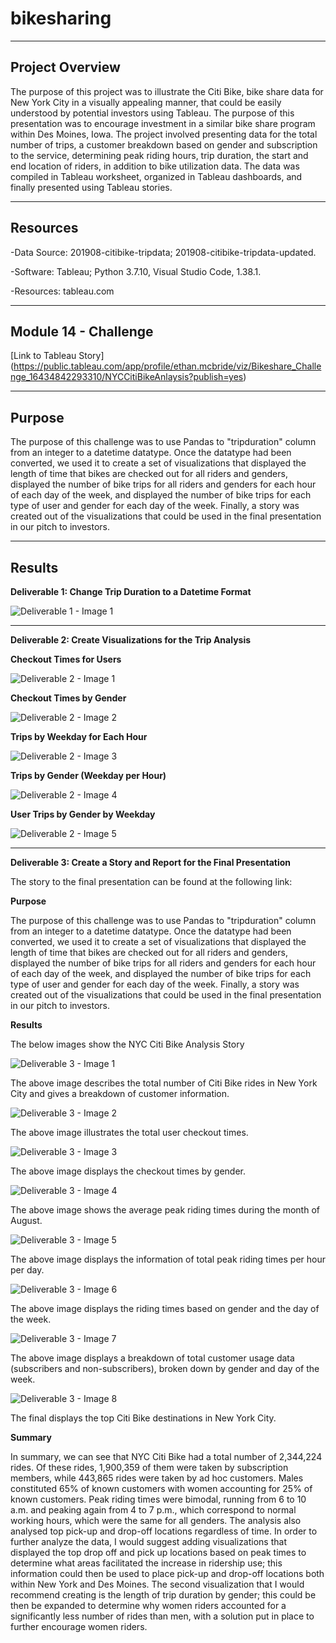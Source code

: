 # bikesharing

--------------------------------------------------------------------------------------------------------------------------------------------------------------------------------

## **Project Overview**

The purpose of this project was to illustrate the Citi Bike, bike share data for New York City in a visually appealing manner, that could be easily understood by potential investors using Tableau. The purpose of this presentation was to encourage investment in a similar bike share program within Des Moines, Iowa. The project involved presenting data for the total number of trips, a customer breakdown based on gender and subscription to the service, determining peak riding hours, trip duration, the start and end location of riders, in addition to bike utilization data. The data was compiled in Tableau worksheet, organized in Tableau dashboards, and finally presented using Tableau stories.   


---------------------------------------------------------------------------------------------------------------------------------------------------------------------------------

## **Resources**

-Data Source: 201908-citibike-tripdata; 201908-citibike-tripdata-updated.  

-Software: Tableau; Python 3.7.10, Visual Studio Code, 1.38.1. 

-Resources: tableau.com

---------------------------------------------------------------------------------------------------------------------------------------------------------------------------------

## **Module 14 - Challenge** 

[Link to Tableau Story] (https://public.tableau.com/app/profile/ethan.mcbride/viz/Bikeshare_Challenge_16434842293310/NYCCitiBikeAnlaysis?publish=yes)

---------------------------------------------------------------------------------------------------------------------------------------------------------------------------------

## **Purpose**

The purpose of this challenge was to use Pandas to "tripduration" column from an integer to a datetime datatype. Once the datatype had been converted, we used it to create a set of visualizations that displayed the length of time that bikes are checked out for all riders and genders, displayed the number of bike trips for all riders and genders for each hour of each day of the week, and displayed the number of bike trips for each type of user and gender for each day of the week. Finally, a story was created out of the visualizations that could be used in the final presentation in our pitch to investors. 

---------------------------------------------------------------------------------------------------------------------------------------------------------------------------------

## **Results**

**Deliverable 1: Change Trip Duration to a Datetime Format**

![Deliverable 1 - Image 1](https://user-images.githubusercontent.com/92111396/151897026-22d1057f-3a97-43e2-9714-3a23e33a7fdd.png)


---------------------------------------------------------------------------------------------------------------------------------------------------------------------------------

**Deliverable 2: Create Visualizations for the Trip Analysis**

**Checkout Times for Users**

![Deliverable 2 - Image 1](https://user-images.githubusercontent.com/92111396/151895839-301ecc4d-663b-4eeb-a951-bab4523204ec.png)


**Checkout Times by Gender**

![Deliverable 2 - Image 2](https://user-images.githubusercontent.com/92111396/151895980-2c1389b9-7ed6-4b4c-9775-4b962d52115d.png)


**Trips by Weekday for Each Hour**

![Deliverable 2 - Image 3](https://user-images.githubusercontent.com/92111396/151895991-6843e61d-a26b-418c-8202-24bb65247b0f.png)


**Trips by Gender (Weekday per Hour)**

![Deliverable 2 - Image 4](https://user-images.githubusercontent.com/92111396/151896003-381b40e5-5f18-4b41-a8b6-d94908b6c723.png)


**User Trips by Gender by Weekday**

![Deliverable 2 - Image 5](https://user-images.githubusercontent.com/92111396/151895967-3c469bc8-02a7-4cd1-9aea-507ca3565e93.png)


---------------------------------------------------------------------------------------------------------------------------------------------------------------------------------

**Deliverable 3: Create a Story and Report for the Final Presentation**

The story to the final presentation can be found at the following link:

**Purpose**

The purpose of this challenge was to use Pandas to "tripduration" column from an integer to a datetime datatype. Once the datatype had been converted, we used it to create a set of visualizations that displayed the length of time that bikes are checked out for all riders and genders, displayed the number of bike trips for all riders and genders for each hour of each day of the week, and displayed the number of bike trips for each type of user and gender for each day of the week. Finally, a story was created out of the visualizations that could be used in the final presentation in our pitch to investors. 

**Results**

The below images show the NYC Citi Bike Analysis Story

![Deliverable 3 - Image 1](https://user-images.githubusercontent.com/92111396/152204534-3d65ea5f-fba8-4c6d-89a0-5a451993cb56.png)

The above image describes the total number of Citi Bike rides in New York City and gives a breakdown of customer information.


![Deliverable 3 - Image 2](https://user-images.githubusercontent.com/92111396/152204555-4a4ad534-c231-4bf9-8624-befe3ef3c2d2.png)

The above image illustrates the total user checkout times.


![Deliverable 3 - Image 3](https://user-images.githubusercontent.com/92111396/152204576-72ba9b6c-93f3-48c8-99f2-1099ed2377f9.png)

The above image displays the checkout times by gender.


![Deliverable 3 - Image 4](https://user-images.githubusercontent.com/92111396/152206030-43b1d45f-3d63-4bc8-9264-c6a023bcc4c7.png)

The above image shows the average peak riding times during the month of August.


![Deliverable 3 - Image 5](https://user-images.githubusercontent.com/92111396/152204597-9240a3d1-e3c3-4bd4-921e-7983819320a9.png)

The above image displays the information of total peak riding times per hour per day.


![Deliverable 3 - Image 6](https://user-images.githubusercontent.com/92111396/152204614-a9f0639d-3dd1-45c3-b8d4-560cfc2169db.png)

The above image displays the riding times based on gender and the day of the week.


![Deliverable 3 - Image 7](https://user-images.githubusercontent.com/92111396/152204623-13aa6e8d-245c-41c4-8bb9-85408f0fa4ce.png)

The above image displays a breakdown of total customer usage data (subscribers and non-subscribers), broken down by gender and day of the week.


![Deliverable 3 - Image 8](https://user-images.githubusercontent.com/92111396/152204650-0eb510a7-675e-451b-8f5a-997b194209e7.png)

The final displays the top Citi Bike destinations in New York City.

**Summary**

In summary, we can see that NYC Citi Bike had a total number of 2,344,224 rides. Of these rides, 1,900,359 of them were taken by subscription members, while 443,865 rides were taken by ad hoc customers. Males constituted 65% of known customers with women accounting for 25% of known customers. Peak riding times were bimodal, running from 6 to 10 a.m. and peaking again from 4 to 7 p.m., which correspond to normal working hours, which were the same for all genders. The analysis also analysed top pick-up and drop-off locations regardless of time. In order to further analyze the data, I would suggest adding visualizations that displayed the top drop off and pick up locations based on peak times to determine what areas facilitated the increase in ridership use; this information could then be used to place pick-up and drop-off locations both within New York and Des Moines. The second visualization that I would recommend creating is the length of trip duration by gender; this could be then be expanded to determine why women riders accounted for a significantly less number of rides than men, with a solution put in place to further encourage women riders. 

